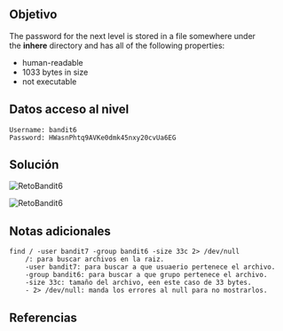 ## Objetivo
The password for the next level is stored in a file somewhere under the **inhere** directory and has all of the following properties:

- human-readable
- 1033 bytes in size
- not executable
## Datos  acceso al nivel
```
Username: bandit6
Password: HWasnPhtq9AVKe0dmk45nxy20cvUa6EG
```
## Solución
![RetoBandit6](Bandit6(1).png)

![RetoBandit6](Bandit6(2).png)
## Notas adicionales
```
find / -user bandit7 -group bandit6 -size 33c 2> /dev/null
	/: para buscar archivos en la raiz.
	-user bandit7: para buscar a que usuaerio pertenece el archivo.
	-group bandit6: para buscar a que grupo pertenece el archivo.
	-size 33c: tamaño del archivo, een este caso de 33 bytes.
	- 2> /dev/null: manda los errores al null para no mostrarlos.
```
## Referencias
